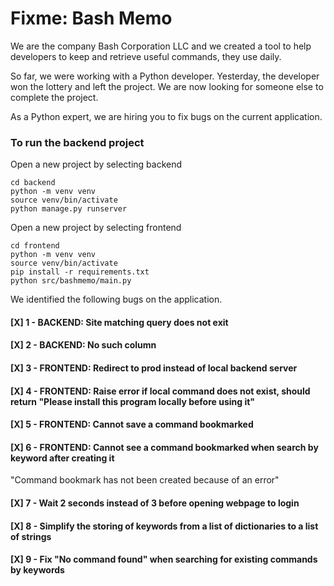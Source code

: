 # Fixme: Bash Memo

We are the company Bash Corporation LLC and we created a tool to help developers to keep and retrieve useful commands, they use daily.

So far, we were working with a Python developer. Yesterday, the developer won the lottery and left the project. We are now looking for someone else to complete the project.

As a Python expert, we are hiring you to fix bugs on the current application.

### To run the backend project
Open a new project by selecting backend
```
cd backend
python -m venv venv
source venv/bin/activate
python manage.py runserver
```

Open a new project by selecting frontend
```
cd frontend
python -m venv venv
source venv/bin/activate
pip install -r requirements.txt
python src/bashmemo/main.py
```

We identified the following bugs on the application.

#### [X] 1 - BACKEND: Site matching query does not exit
#### [X] 2 - BACKEND: No such column
#### [X] 3 - FRONTEND: Redirect to prod instead of local backend server
#### [X] 4 - FRONTEND: Raise error if local command does not exist, should return "Please install this program locally before using it"
#### [X] 5 - FRONTEND: Cannot save a command bookmarked
#### [X] 6 - FRONTEND: Cannot see a command bookmarked when search by keyword after creating it
"Command bookmark has not been created because of an error"
#### [X] 7 - Wait 2 seconds instead of 3 before opening webpage to login
#### [X] 8 - Simplify the storing of keywords from a list of dictionaries to a list of strings
#### [X] 9 - Fix "No command found" when searching for existing commands by keywords